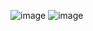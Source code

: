 ![image](https://github.com/user-attachments/assets/1321ea92-873c-4660-8794-360b138684b3)
![image](https://github.com/user-attachments/assets/0b30c831-f06e-4feb-84a5-1dc2d60c3502)
